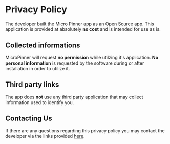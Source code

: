 # Privacy Policy

The developer built the Micro Pinner app as an Open Source app. This application is provided at absolutely **no cost** and is intended for use as is.

## Collected informations

MicroPinner will request **no permission** while utilzing it's application. **No personal information** is requested by the software during or after installation in order to utilize it.

## Third party links

The app does **not** use any third party application that may collect information used to identify you. 

## Contacting Us

If there are any questions regarding this privacy policy you may contact the developer via the links provided [here](https://dotwee.de/).
